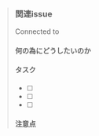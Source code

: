 >### 関連issue
> Connected to 
> #### 何の為にどうしたいのか
>
> #### タスク
> - [ ] 
> - [ ] 
> - [ ] 
> #### 注意点
>
>
>